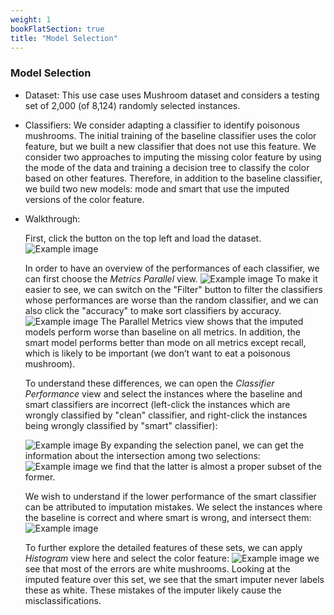 ```yaml
---
weight: 1
bookFlatSection: true
title: "Model Selection"
---
```


 

### **Model Selection**
- Dataset: This use case uses Mushroom dataset and considers a testing set of 2,000 (of 8,124) randomly selected instances. 

- Classifiers: We consider adapting a classifier to identify poisonous mushrooms. The initial training of the baseline classifier uses the color feature, but we built a new classifier that does not use this feature. We consider two approaches to imputing the missing color feature by using the mode of the data and training a decision tree to classify the color based on other features. Therefore, in addition to the baseline classifier, we build two new models: mode and smart that use the imputed versions of the color feature. 

- Walkthrough:

  First, click the button on the top left and load the dataset.
  ![Example image](../../../../../image/mush-1.png)
    
  In order to have an overview of the performances of each classifier, we can first choose the *Metrics Parallel* view. 
  ![Example image](../../../../../image/mush-2.png)
  To make it easier to see, we can switch on the "Filter" button to filter the classifiers whose performances are worse than the random classifier, and we can also click the "accuracy" to make sort classifiers by accuracy.
  ![Example image](../../../../../image/mush-3.png)
  The Parallel Metrics view shows that the imputed models perform worse than baseline on all metrics. In addition, the smart model performs better than mode on all metrics except
  recall, which is likely to be important (we don’t want to eat a poisonous mushroom).

  To understand these differences, we can open the *Classifier Performance* view and select the instances where the baseline and smart classifiers are incorrect (left-click the instances which are wrongly classified by "clean" classifier, and right-click the instances being wrongly classified by "smart" classifier):

  ![Example image](../../../../../image/mush-4.png)
  By expanding the selection panel, we can get the information about the intersection among two selections:
  ![Example image](../../../../../image/mush-5.png)
  we find that the latter is almost a proper subset of the former.

  We wish to understand if the lower performance of the smart classifier can be attributed to imputation mistakes. We select the instances where the baseline is correct and where smart is wrong, and intersect them: 
  ![Example image](../../../../../image/mush-6.png)

  To further explore the detailed features of these sets, we can apply *Histogram* view here and select the color feature:
  ![Example image](../../../../../image/mush-7.png)
   we see that most of the errors are white mushrooms. Looking at the imputed feature over this set, we see that the smart imputer never labels these as white. These mistakes of the imputer likely cause the misclassifications.

   


